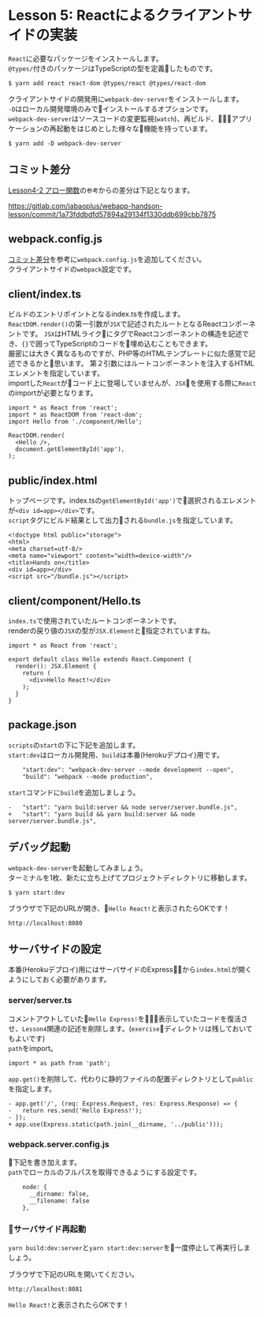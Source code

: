 # Lesson 5: Reactによるクライアントサイドの実装

`React`に必要なパッケージをインストールします。  
`@types/`付きのパッケージはTypeScriptの型を定義したものです。
```
$ yarn add react react-dom @types/react @types/react-dom
```
クライアントサイドの開発用に`webpack-dev-server`をインストールします。  
`-D`はローカル開発環境のみでインストールするオプションです。  
`webpack-dev-server`はソースコードの変更監視(`watch`)、再ビルド、アプリケーションの再起動をはじめとした様々な機能を持っています。
```
$ yarn add -D webpack-dev-server
```

## コミット差分
[Lesson4-2 アロー関数](docs/lesson04/02_arrow-function.md)の`参考`からの差分は下記となります。

https://gitlab.com/jabaoplus/webapp-handson-lesson/commit/1a73fddbdfd57894a29134f1330ddb699cbb7875

## webpack.config.js
[コミット差分](https://gitlab.com/jabaoplus/webapp-handson-lesson/commit/1a73fddbdfd57894a29134f1330ddb699cbb7875)を参考に`webpack.config.js`を追加してください。  
クライアントサイドの`webpack`設定です。

## client/index.ts
ビルドのエントリポイントとなるindex.tsを作成します。  
`ReactDOM.render()`の第一引数が`JSX`で記述されたルートとなるReactコンポーネントです。 
`JSX`はHTMLライクにタグでReactコンポーネントの構造を記述でき、`{}`で囲ってTypeScriptのコードを埋め込むこともできます。  
厳密には大きく異なるものですが、PHP等のHTMLテンプレートに似た感覚で記述できるかと思います。
第２引数にはルートコンポーネントを注入するHTMLエレメントを指定しています。  
importした`React`がコード上に登場していませんが、`JSX`を使用する際に`React`のimportが必要となります。
```
import * as React from 'react';
import * as ReactDOM from 'react-dom';
import Hello from './component/Hello';

ReactDOM.render(
  <Hello />,
  document.getElementById('app'),
);
```

## public/index.html
トップページです。index.tsの`getElementById('app')`で選択されるエレメントが`<div id=app></div>`です。  
`script`タグにビルド結果として出力される`bundle.js`を指定しています。
```
<!doctype html public="storage">
<html>
<meta charset=utf-8/>
<meta name="viewport" content="width=device-width"/>
<title>Hands on</title>
<div id=app></div>
<script src="/bundle.js"></script>
```

## client/component/Hello.ts
`index.ts`で使用されていたルートコンポーネントです。  
renderの戻り値の`JSX`の型が`JSX.Element`と指定されていますね。
```
import * as React from 'react';

export default class Hello extends React.Component {
  render(): JSX.Element {
    return (
      <div>Hello React!</div>
    );
  }
}
```

## package.json
`scripts`の`start`の下に下記を追加します。  
`start:dev`はローカル開発用、`build`は本番(Herokuデプロイ)用です。
```
    "start:dev": "webpack-dev-server --mode development --open",
    "build": "webpack --mode production",
```

`start`コマンドに`build`を追加しましょう。
```
-   "start": "yarn build:server && node server/server.bundle.js",
+   "start": "yarn build && yarn build:server && node server/server.bundle.js",
```

## デバッグ起動
`webpack-dev-server`を起動してみましょう。  
ターミナルを1枚、新たに立ち上げてプロジェクトディレクトリに移動します。
```
$ yarn start:dev
```
ブラウザで下記のURLが開き、`Hello React!`と表示されたらOKです！
```
http://localhost:8080
```

## サーバサイドの設定
本番(Herokuデプロイ)用にはサーバサイドのExpressから`index.html`が開くようにしておく必要があります。

### server/server.ts
コメントアウトしていた`Hello Express!`を表示していたコードを復活させ、`Lesson4`関連の記述を削除します。(`exercise`ディレクトリは残しておいてもよいです)  
`path`をimport。
```
import * as path from 'path';
```
`app.get()`を削除して、代わりに静的ファイルの配置ディレクトリとして`public`を指定します。  
```
- app.get('/', (req: Express.Request, res: Express.Response) => {
-   return res.send('Hello Express!');
- });
+ app.use(Express.static(path.join(__dirname, '../public')));
```

###  webpack.server.config.js
下記を書き加えます。  
`path`でローカルのフルパスを取得できるようにする設定です。
```
    node: {
      __dirname: false,
      __filename: false
    },
```

### サーバサイド再起動
`yarn build:dev:server`と`yarn start:dev:server`を一度停止して再実行しましょう。

ブラウザで下記のURLを開いてください。
```
http://localhost:8081
```
`Hello React!`と表示されたらOKです！
